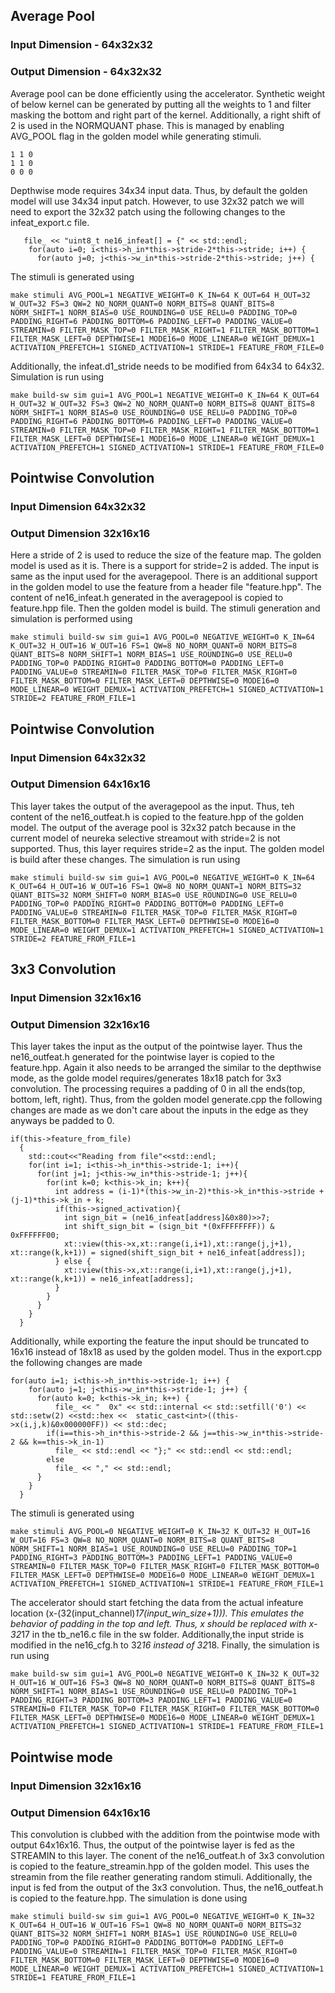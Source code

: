 ## Average Pool
### Input Dimension - 64x32x32
### Output Dimension - 64x32x32
Average pool can be done efficiently using the accelerator. Synthetic weight of below kernel can be generated by putting all the weights to 1 and filter masking the bottom and right part of the kernel. Additionally, a right shift of 2 is used in the NORMQUANT phase. This is managed by enabling AVG_POOL flag in the golden model while generating stimuli.
```
1 1 0
1 1 0
0 0 0
```
Depthwise mode requires 34x34 input data. Thus, by default the golden model will use 34x34 input patch. However, to use 32x32 patch we will need to export the 32x32 patch using the following changes to the infeat_export.c file. 
```
   file_ << "uint8_t ne16_infeat[] = {" << std::endl;
    for(auto i=0; i<this->h_in*this->stride-2*this->stride; i++) {
      for(auto j=0; j<this->w_in*this->stride-2*this->stride; j++) {

```
The stimuli is generated using
```
make stimuli AVG_POOL=1 NEGATIVE_WEIGHT=0 K_IN=64 K_OUT=64 H_OUT=32 W_OUT=32 FS=3 QW=2 NO_NORM_QUANT=0 NORM_BITS=8 QUANT_BITS=8 NORM_SHIFT=1 NORM_BIAS=0 USE_ROUNDING=0 USE_RELU=0 PADDING_TOP=0 PADDING_RIGHT=6 PADDING_BOTTOM=6 PADDING_LEFT=0 PADDING_VALUE=0 STREAMIN=0 FILTER_MASK_TOP=0 FILTER_MASK_RIGHT=1 FILTER_MASK_BOTTOM=1 FILTER_MASK_LEFT=0 DEPTHWISE=1 MODE16=0 MODE_LINEAR=0 WEIGHT_DEMUX=1 ACTIVATION_PREFETCH=1 SIGNED_ACTIVATION=1 STRIDE=1 FEATURE_FROM_FILE=0
```
Additionally, the infeat.d1_stride needs to be modified from 64x34 to 64x32. Simulation is run using 
```
make build-sw sim gui=1 AVG_POOL=1 NEGATIVE_WEIGHT=0 K_IN=64 K_OUT=64 H_OUT=32 W_OUT=32 FS=3 QW=2 NO_NORM_QUANT=0 NORM_BITS=8 QUANT_BITS=8 NORM_SHIFT=1 NORM_BIAS=0 USE_ROUNDING=0 USE_RELU=0 PADDING_TOP=0 PADDING_RIGHT=6 PADDING_BOTTOM=6 PADDING_LEFT=0 PADDING_VALUE=0 STREAMIN=0 FILTER_MASK_TOP=0 FILTER_MASK_RIGHT=1 FILTER_MASK_BOTTOM=1 FILTER_MASK_LEFT=0 DEPTHWISE=1 MODE16=0 MODE_LINEAR=0 WEIGHT_DEMUX=1 ACTIVATION_PREFETCH=1 SIGNED_ACTIVATION=1 STRIDE=1 FEATURE_FROM_FILE=0
```
## Pointwise Convolution
### Input Dimension 64x32x32
### Output Dimension 32x16x16
Here a stride of 2 is used to reduce the size of the feature map. 
The golden model is used as it is. There is a support for stride=2 is added. The input is same as the input used for the averagepool. There is an additional support in the golden model to use the feature from a header file "feature.hpp". The content of ne16_infeat.h generated in the averagepool is copied to feature.hpp file. Then the golden model is build. The stimuli generation and simulation is performed using 
```
make stimuli build-sw sim gui=1 AVG_POOL=0 NEGATIVE_WEIGHT=0 K_IN=64 K_OUT=32 H_OUT=16 W_OUT=16 FS=1 QW=8 NO_NORM_QUANT=0 NORM_BITS=8 QUANT_BITS=8 NORM_SHIFT=1 NORM_BIAS=1 USE_ROUNDING=0 USE_RELU=0 PADDING_TOP=0 PADDING_RIGHT=0 PADDING_BOTTOM=0 PADDING_LEFT=0 PADDING_VALUE=0 STREAMIN=0 FILTER_MASK_TOP=0 FILTER_MASK_RIGHT=0 FILTER_MASK_BOTTOM=0 FILTER_MASK_LEFT=0 DEPTHWISE=0 MODE16=0 MODE_LINEAR=0 WEIGHT_DEMUX=1 ACTIVATION_PREFETCH=1 SIGNED_ACTIVATION=1 STRIDE=2 FEATURE_FROM_FILE=1
```
## Pointwise Convolution
### Input Dimension 64x32x32
### Output Dimension 64x16x16
This layer takes the output of the averagepool as the input. Thus, teh content of the ne16_outfeat.h is copied to the feature.hpp of the golden model. The output of the average pool is 32x32 patch because in the current model of neureka selective streamout with stride=2 is not supported. Thus, this layer requires stride=2 as the input. The golden model is build after these changes. The simulation is run using 
```
make stimuli build-sw sim gui=1 AVG_POOL=0 NEGATIVE_WEIGHT=0 K_IN=64 K_OUT=64 H_OUT=16 W_OUT=16 FS=1 QW=8 NO_NORM_QUANT=1 NORM_BITS=32 QUANT_BITS=32 NORM_SHIFT=0 NORM_BIAS=0 USE_ROUNDING=0 USE_RELU=0 PADDING_TOP=0 PADDING_RIGHT=0 PADDING_BOTTOM=0 PADDING_LEFT=0 PADDING_VALUE=0 STREAMIN=0 FILTER_MASK_TOP=0 FILTER_MASK_RIGHT=0 FILTER_MASK_BOTTOM=0 FILTER_MASK_LEFT=0 DEPTHWISE=0 MODE16=0 MODE_LINEAR=0 WEIGHT_DEMUX=1 ACTIVATION_PREFETCH=1 SIGNED_ACTIVATION=1 STRIDE=2 FEATURE_FROM_FILE=1
```
## 3x3 Convolution
### Input Dimension 32x16x16
### Output Dimension 32x16x16
This layer takes the input as the output of the pointwise layer. Thus the ne16_outfeat.h generated for the pointwise layer is copied to the feature.hpp. Again it also needs to be arranged the similar to the depthwise mode, as the golde model requires/generates 18x18 patch for 3x3 convolution. The processing requires a padding of 0 in all the ends(top, bottom, left, right). Thus, from the golden model generate.cpp the following changes are made as we don't care about the inputs in the edge as they anyways be padded to 0.
```
if(this->feature_from_file)
  {
    std::cout<<"Reading from file"<<std::endl;
    for(int i=1; i<this->h_in*this->stride-1; i++){
      for(int j=1; j<this->w_in*this->stride-1; j++){
        for(int k=0; k<this->k_in; k++){
          int address = (i-1)*(this->w_in-2)*this->k_in*this->stride + (j-1)*this->k_in + k;
          if(this->signed_activation){
            int sign_bit = (ne16_infeat[address]&0x80)>>7;
            int shift_sign_bit = (sign_bit *(0xFFFFFFFF)) & 0xFFFFFF00;
            xt::view(this->x,xt::range(i,i+1),xt::range(j,j+1), xt::range(k,k+1)) = signed(shift_sign_bit + ne16_infeat[address]);
          } else {
            xt::view(this->x,xt::range(i,i+1),xt::range(j,j+1), xt::range(k,k+1)) = ne16_infeat[address];
          }
        }
      }
    }
  }
```
Additionally, while exporting the feature the input should be truncated to 16x16 instead of 18x18 as used by the golden model. Thus in the export.cpp the following changes are made
```
for(auto i=1; i<this->h_in*this->stride-1; i++) {
    for(auto j=1; j<this->w_in*this->stride-1; j++) {
      for(auto k=0; k<this->k_in; k++) {
          file_ << "  0x" << std::internal << std::setfill('0') << std::setw(2) <<std::hex <<  static_cast<int>((this->x(i,j,k)&0x000000FF)) << std::dec;
        if(i==this->h_in*this->stride-2 && j==this->w_in*this->stride-2 && k==this->k_in-1)
          file_ << std::endl << "};" << std::endl << std::endl;
        else
          file_ << "," << std::endl;
      }
    }
  }
```
The stimuli is generated using 
```
make stimuli AVG_POOL=0 NEGATIVE_WEIGHT=0 K_IN=32 K_OUT=32 H_OUT=16 W_OUT=16 FS=3 QW=8 NO_NORM_QUANT=0 NORM_BITS=8 QUANT_BITS=8 NORM_SHIFT=1 NORM_BIAS=1 USE_ROUNDING=0 USE_RELU=0 PADDING_TOP=1 PADDING_RIGHT=3 PADDING_BOTTOM=3 PADDING_LEFT=1 PADDING_VALUE=0 STREAMIN=0 FILTER_MASK_TOP=0 FILTER_MASK_RIGHT=0 FILTER_MASK_BOTTOM=0 FILTER_MASK_LEFT=0 DEPTHWISE=0 MODE16=0 MODE_LINEAR=0 WEIGHT_DEMUX=1 ACTIVATION_PREFETCH=1 SIGNED_ACTIVATION=1 STRIDE=1 FEATURE_FROM_FILE=1
```
The accelerator should start fetching the data from the actual infeature location (x-(32(input_channel)*17(input_win_size+1))). This emulates the behavior of padding in the top and left. Thus, x should be replaced with x-32*17 in the tb_ne16.c file in the sw folder. Additionally,the input stride is modified in the ne16_cfg.h to 32*16 instead of 32*18. Finally, the simulation is run using 
```
make build-sw sim gui=1 AVG_POOL=0 NEGATIVE_WEIGHT=0 K_IN=32 K_OUT=32 H_OUT=16 W_OUT=16 FS=3 QW=8 NO_NORM_QUANT=0 NORM_BITS=8 QUANT_BITS=8 NORM_SHIFT=1 NORM_BIAS=1 USE_ROUNDING=0 USE_RELU=0 PADDING_TOP=1 PADDING_RIGHT=3 PADDING_BOTTOM=3 PADDING_LEFT=1 PADDING_VALUE=0 STREAMIN=0 FILTER_MASK_TOP=0 FILTER_MASK_RIGHT=0 FILTER_MASK_BOTTOM=0 FILTER_MASK_LEFT=0 DEPTHWISE=0 MODE16=0 MODE_LINEAR=0 WEIGHT_DEMUX=1 ACTIVATION_PREFETCH=1 SIGNED_ACTIVATION=1 STRIDE=1 FEATURE_FROM_FILE=1
```
## Pointwise mode
### Input Dimension 32x16x16
### Output Dimension 64x16x16
This convolution is clubbed with the addition from the pointwise mode with output 64x16x16. Thus, the output of the pointwise layer is fed as the STREAMIN to this layer. The conent of the ne16_outfeat.h of 3x3 convolution is copied to the feature_streamin.hpp of the golden model. This uses the streamin from the file reather generating random stimuli. Additionally, the input is fed from the output of the 3x3 convolution. Thus, the ne16_outfeat.h is copied to the feature.hpp.
The simulation is done using 
```
make stimuli build-sw sim gui=1 AVG_POOL=0 NEGATIVE_WEIGHT=0 K_IN=32 K_OUT=64 H_OUT=16 W_OUT=16 FS=1 QW=8 NO_NORM_QUANT=0 NORM_BITS=32 QUANT_BITS=32 NORM_SHIFT=1 NORM_BIAS=1 USE_ROUNDING=0 USE_RELU=0 PADDING_TOP=0 PADDING_RIGHT=0 PADDING_BOTTOM=0 PADDING_LEFT=0 PADDING_VALUE=0 STREAMIN=1 FILTER_MASK_TOP=0 FILTER_MASK_RIGHT=0 FILTER_MASK_BOTTOM=0 FILTER_MASK_LEFT=0 DEPTHWISE=0 MODE16=0 MODE_LINEAR=0 WEIGHT_DEMUX=1 ACTIVATION_PREFETCH=1 SIGNED_ACTIVATION=1 STRIDE=1 FEATURE_FROM_FILE=1
```
